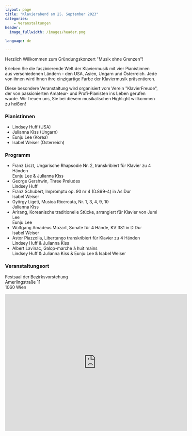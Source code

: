 ```yaml
---
layout: page
title: "Klavierabend am 25. September 2023"
categories:
    - Veranstaltungen
header:
  image_fullwidth: /images/header.png

language: de

---
```


Herzlich Willkommen zum Gründungskonzert "Musik ohne Grenzen"!

Erleben Sie die faszinierende Welt der Klaviermusik mit vier Pianistinnen aus verschiedenen Ländern - den USA, Asien, Ungarn und Österreich. Jede von ihnen wird Ihnen ihre einzigartige Farbe der Klaviermusik präsentieren.

Diese besondere Veranstaltung wird organisiert vom Verein "KlavierFreude", der von passionierten Amateur- und Profi-Pianisten 
ins Leben gerufen wurde. Wir freuen uns, Sie bei diesem musikalischen Highlight willkommen zu heißen!

### Pianistinnen

* Lindsey Huff (USA)
* Julianna Kiss (Ungarn)
* Eunju Lee (Korea)
* Isabel Weiser (Österreich)


### Programm

* Franz Liszt, Ungarische Rhapsodie Nr. 2, transkribiert für Klavier zu 4 Händen<br>
  Eunju Lee & Julianna Kiss
* George Gershwin, Three Preludes<br>
  Lindsey Huff
* Franz Schubert, Impromptu op. 90 nr 4 (D.899-4) in As Dur<br>
  Isabel Weiser
* György Ligeti, Musica Ricercata, Nr. 1, 3, 4, 9, 10<br>
  Julianna Kiss
* Arirang, Koreanische traditionelle Stücke, arrangiert für Klavier von Jumi Lee<br>
  Eunju Lee
* Wolfgang Amadeus Mozart, Sonate für 4 Hände, KV 381 in D Dur <br>
  Isabel Weiser
* Astor Piazzolla, Libertango transkribiert für Klavier zu 4 Händen <br>
  Lindsey Huff & Julianna Kiss
* Albert Lavinac, Galop-marche à huit mains <br>
  Lindsey Huff & Julianna Kiss & Eunju Lee & Isabel Weiser

### Veranstaltungsort

Festsaal der Bezirksvorstehung<br>
Amerlingstraße 11<br>
1060 Wien<br>

<iframe src="https://www.google.com/maps/embed?pb=!1m18!1m12!1m3!1d2659.497042926811!2d16.350918!3d48.1970414!2m3!1f0!2f0!3f0!3m2!1i1024!2i768!4f13.1!3m3!1m2!1s0x476d07895c7a6a69%3A0xa30709abd778da9f!2sAmerlingstra%C3%9Fe%2011%2C%201060%20Wien!5e0!3m2!1sen!2sat!4v1690617138518!5m2!1sen!2sat" width="600" height="450" style="border:0;" allowfullscreen="" loading="lazy" referrerpolicy="no-referrer-when-downgrade"></iframe>


